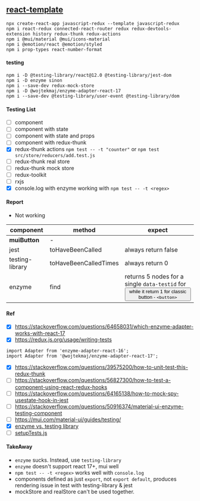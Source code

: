## [react-template](https://www.youtube.com/watch?v=JBSUgDxICg8)
```
npx create-react-app javascript-redux --template javascript-redux
npm i react-redux connected-react-router redux redux-devtools-extension history redux-thunk redux-actions
npm i @mui/material @mui/icons-material
npm i @emotion/react @emotion/styled
npm i prop-types react-number-format
```
#### testing
```
npm i -D @testing-library/react@12.0 @testing-library/jest-dom
npm i -D enzyme sinon
npm i --save-dev redux-mock-store
npm i -D @wojtekmaj/enzyme-adapter-react-17
npm i --save-dev @testing-library/user-event @testing-library/dom
```
#### Testing List
* [ ] component
* [ ] component with state
* [ ] component with state and props
* [ ] component with redux-thunk
* [x] redux-thunk actions `npm test -- -t "counter"` or `npm test src/store/reducers/add.test.js`
* [ ] redux-thunk real store
* [ ] redux-thunk mock store
* [ ] redux-toolkit
* [ ] rxjs
* [x] console.log with enzyme working with `npm test -- -t <regex>`

#### Report
- Not working

component|method|expect
-|-|-
**muiButton**|-|
jest|toHaveBeenCalled|always return false
testing-library|toHaveBeenCalledTimes|always return 0
enzyme|find|returns 5 nodes for a single `data-testid` for <Button> while it return 1 for classic button - `<button>`
#### Ref

* [x] https://stackoverflow.com/questions/64658031/which-enzyme-adapter-works-with-react-17
* [x] https://redux.js.org/usage/writing-tests
```
import Adapter from 'enzyme-adapter-react-16';
import Adapter from '@wojtekmaj/enzyme-adapter-react-17';
```
* [x] https://stackoverflow.com/questions/39575200/how-to-unit-test-this-redux-thunk
* [ ] https://stackoverflow.com/questions/56827300/how-to-test-a-component-using-react-redux-hooks
* [ ] https://stackoverflow.com/questions/64165138/how-to-mock-spy-usestate-hook-in-jest
* [ ] https://stackoverflow.com/questions/50916374/material-ui-enzyme-testing-component
* [ ] https://mui.com/material-ui/guides/testing/
* [x] [enzyme vs. testing library](https://testing-library.com/docs/react-testing-library/migrate-from-enzyme)
* [ ] [setupTests.js](https://create-react-app.dev/docs/running-tests/#initializing-test-environment)
#### TakeAway
- `enzyme` sucks. Instead, use `testing-library`
- `enzyme` doesn't support react 17+, mui well
- `npm test -- -t <regex>` works well with `console.log`
- components defined as just `export`, not `export default`, produces rendering issue in test with testing-library & jest
- mockStore and realStore can't be used together.
